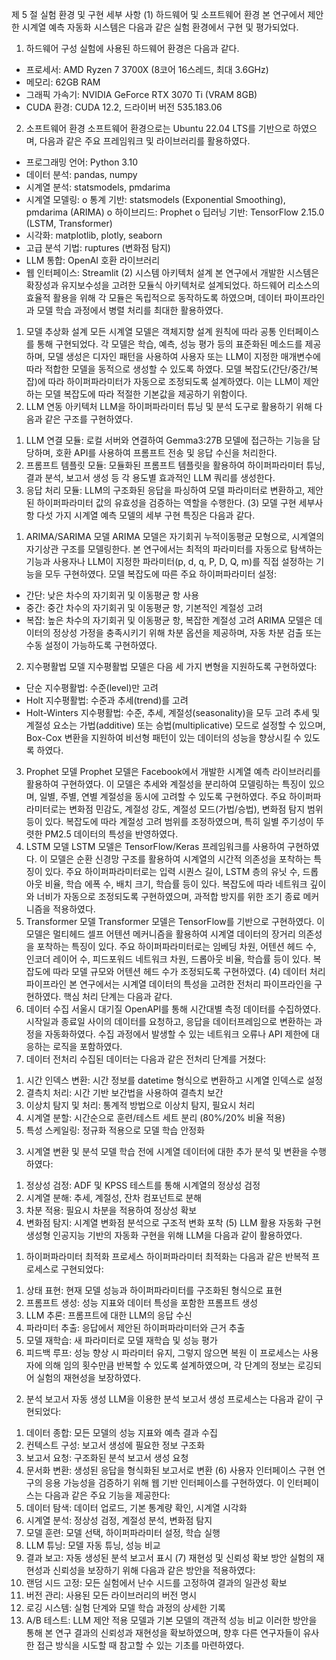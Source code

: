 제 5 절 실험 환경 및 구현 세부 사항
(1) 하드웨어 및 소프트웨어 환경
본 연구에서 제안한 시계열 예측 자동화 시스템은 다음과 같은 실험 환경에서 구현 및 평가되었다.
1) 하드웨어 구성
실험에 사용된 하드웨어 환경은 다음과 같다.
-	프로세서: AMD Ryzen 7 3700X (8코어 16스레드, 최대 3.6GHz)
-	메모리: 62GB RAM
-	그래픽 가속기: NVIDIA GeForce RTX 3070 Ti (VRAM 8GB)
-	CUDA 환경: CUDA 12.2, 드라이버 버전 535.183.06
2) 소프트웨어 환경
소프트웨어 환경으로는 Ubuntu 22.04 LTS를 기반으로 하였으며, 다음과 같은 주요 프레임워크 및 라이브러리를 활용하였다.
-	프로그래밍 언어: Python 3.10
-	데이터 분석: pandas, numpy
-	시계열 분석: statsmodels, pmdarima
-	시계열 모델링: 
o	통계 기반: statsmodels (Exponential Smoothing), pmdarima (ARIMA)
o	하이브리드: Prophet
o	딥러닝 기반: TensorFlow 2.15.0 (LSTM, Transformer)
-	시각화: matplotlib, plotly, seaborn
-	고급 분석 기법: ruptures (변화점 탐지)
-	LLM 통합: OpenAI 호환 라이브러리
-	웹 인터페이스: Streamlit
(2) 시스템 아키텍처 설계
본 연구에서 개발한 시스템은 확장성과 유지보수성을 고려한 모듈식 아키텍처로 설계되었다. 하드웨어 리소스의 효율적 활용을 위해 각 모듈은 독립적으로 동작하도록 하였으며, 데이터 파이프라인과 모델 학습 과정에서 병렬 처리를 최대한 활용하였다.
1) 모델 추상화 설계
모든 시계열 모델은 객체지향 설계 원칙에 따라 공통 인터페이스를 통해 구현되었다. 각 모델은 학습, 예측, 성능 평가 등의 표준화된 메소드를 제공하며, 모델 생성은 디자인 패턴을 사용하여 사용자 또는 LLM이 지정한 매개변수에 따라 적합한 모델을 동적으로 생성할 수 있도록 하였다.
모델 복잡도(간단/중간/복잡)에 따라 하이퍼파라미터가 자동으로 조정되도록 설계하였다. 이는 LLM이 제안하는 모델 복잡도에 따라 적절한 기본값을 제공하기 위함이다.
2) LLM 연동 아키텍처
LLM을 하이퍼파라미터 튜닝 및 분석 도구로 활용하기 위해 다음과 같은 구조를 구현하였다.
1.	LLM 연결 모듈: 로컬 서버와 연결하여 Gemma3:27B 모델에 접근하는 기능을 담당하며, 호환 API를 사용하여 프롬프트 전송 및 응답 수신을 처리한다.
2.	프롬프트 템플릿 모듈: 모듈화된 프롬프트 템플릿을 활용하여 하이퍼파라미터 튜닝, 결과 분석, 보고서 생성 등 각 용도별 효과적인 LLM 쿼리를 생성한다.
3.	응답 처리 모듈: LLM의 구조화된 응답을 파싱하여 모델 파라미터로 변환하고, 제안된 하이퍼파라미터 값의 유효성을 검증하는 역할을 수행한다.
(3) 모델 구현 세부사항
다섯 가지 시계열 예측 모델의 세부 구현 특징은 다음과 같다.
1) ARIMA/SARIMA 모델
ARIMA 모델은 자기회귀 누적이동평균 모형으로, 시계열의 자기상관 구조를 모델링한다. 본 연구에서는 최적의 파라미터를 자동으로 탐색하는 기능과 사용자나 LLM이 지정한 파라미터(p, d, q, P, D, Q, m)를 직접 설정하는 기능을 모두 구현하였다.
모델 복잡도에 따른 주요 하이퍼파라미터 설정:
-	간단: 낮은 차수의 자기회귀 및 이동평균 항 사용
-	중간: 중간 차수의 자기회귀 및 이동평균 항, 기본적인 계절성 고려
-	복잡: 높은 차수의 자기회귀 및 이동평균 항, 복잡한 계절성 고려
ARIMA 모델은 데이터의 정상성 가정을 충족시키기 위해 차분 옵션을 제공하며, 자동 차분 검출 또는 수동 설정이 가능하도록 구현하였다.
2) 지수평활법 모델
지수평활법 모델은 다음 세 가지 변형을 지원하도록 구현하였다:
-	단순 지수평활법: 수준(level)만 고려
-	Holt 지수평활법: 수준과 추세(trend)를 고려
-	Holt-Winters 지수평활법: 수준, 추세, 계절성(seasonality)을 모두 고려
추세 및 계절성 요소는 가법(additive) 또는 승법(multiplicative) 모드로 설정할 수 있으며, Box-Cox 변환을 지원하여 비선형 패턴이 있는 데이터의 성능을 향상시킬 수 있도록 하였다.
3) Prophet 모델
Prophet 모델은 Facebook에서 개발한 시계열 예측 라이브러리를 활용하여 구현하였다. 이 모델은 추세와 계절성을 분리하여 모델링하는 특징이 있으며, 일별, 주별, 연별 계절성을 동시에 고려할 수 있도록 구현하였다.
주요 하이퍼파라미터로는 변화점 민감도, 계절성 강도, 계절성 모드(가법/승법), 변화점 탐지 범위 등이 있다. 복잡도에 따라 계절성 고려 범위를 조정하였으며, 특히 일별 주기성이 뚜렷한 PM2.5 데이터의 특성을 반영하였다.
4) LSTM 모델
LSTM 모델은 TensorFlow/Keras 프레임워크를 사용하여 구현하였다. 이 모델은 순환 신경망 구조를 활용하여 시계열의 시간적 의존성을 포착하는 특징이 있다.
주요 하이퍼파라미터로는 입력 시퀀스 길이, LSTM 층의 유닛 수, 드롭아웃 비율, 학습 에폭 수, 배치 크기, 학습률 등이 있다. 복잡도에 따라 네트워크 깊이와 너비가 자동으로 조정되도록 구현하였으며, 과적합 방지를 위한 조기 종료 메커니즘을 적용하였다.
5) Transformer 모델
Transformer 모델은 TensorFlow를 기반으로 구현하였다. 이 모델은 멀티헤드 셀프 어텐션 메커니즘을 활용하여 시계열 데이터의 장거리 의존성을 포착하는 특징이 있다.
주요 하이퍼파라미터로는 임베딩 차원, 어텐션 헤드 수, 인코더 레이어 수, 피드포워드 네트워크 차원, 드롭아웃 비율, 학습률 등이 있다. 복잡도에 따라 모델 규모와 어텐션 헤드 수가 조정되도록 구현하였다.
(4) 데이터 처리 파이프라인
본 연구에서는 시계열 데이터의 특성을 고려한 전처리 파이프라인을 구현하였다. 핵심 처리 단계는 다음과 같다.
1) 데이터 수집
서울시 대기질 OpenAPI를 통해 시간대별 측정 데이터를 수집하였다. 시작일과 종료일 사이의 데이터를 요청하고, 응답을 데이터프레임으로 변환하는 과정을 자동화하였다. 수집 과정에서 발생할 수 있는 네트워크 오류나 API 제한에 대응하는 로직을 포함하였다.
2) 데이터 전처리
수집된 데이터는 다음과 같은 전처리 단계를 거쳤다:
1.	시간 인덱스 변환: 시간 정보를 datetime 형식으로 변환하고 시계열 인덱스로 설정
2.	결측치 처리: 시간 기반 보간법을 사용하여 결측치 보간
3.	이상치 탐지 및 처리: 통계적 방법으로 이상치 탐지, 필요시 처리
4.	시계열 분할: 시간순으로 훈련/테스트 세트 분리 (80%/20% 비율 적용)
5.	특성 스케일링: 정규화 적용으로 모델 학습 안정화
3) 시계열 변환 및 분석
모델 학습 전에 시계열 데이터에 대한 추가 분석 및 변환을 수행하였다:
1.	정상성 검정: ADF 및 KPSS 테스트를 통해 시계열의 정상성 검정
2.	시계열 분해: 추세, 계절성, 잔차 컴포넌트로 분해
3.	차분 적용: 필요시 차분을 적용하여 정상성 확보
4.	변화점 탐지: 시계열 변화점 분석으로 구조적 변화 포착
(5) LLM 활용 자동화 구현
생성형 인공지능 기반의 자동화 구현을 위해 LLM을 다음과 같이 활용하였다.
1) 하이퍼파라미터 최적화 프로세스
하이퍼파라미터 최적화는 다음과 같은 반복적 프로세스로 구현되었다:
1.	상태 표현: 현재 모델 성능과 하이퍼파라미터를 구조화된 형식으로 표현
2.	프롬프트 생성: 성능 지표와 데이터 특성을 포함한 프롬프트 생성
3.	LLM 추론: 프롬프트에 대한 LLM의 응답 수신
4.	파라미터 추출: 응답에서 제안된 하이퍼파라미터와 근거 추출
5.	모델 재학습: 새 파라미터로 모델 재학습 및 성능 평가
6.	피드백 루프: 성능 향상 시 파라미터 유지, 그렇지 않으면 복원
이 프로세스는 사용자에 의해 임의 횟수만큼 반복할 수 있도록 설계하였으며, 각 단계의 정보는 로깅되어 실험의 재현성을 보장하였다.
2) 분석 보고서 자동 생성
LLM을 이용한 분석 보고서 생성 프로세스는 다음과 같이 구현되었다:
1.	데이터 종합: 모든 모델의 성능 지표와 예측 결과 수집
2.	컨텍스트 구성: 보고서 생성에 필요한 정보 구조화
3.	보고서 요청: 구조화된 분석 보고서 생성 요청
4.	문서화 변환: 생성된 응답을 형식화된 보고서로 변환
(6) 사용자 인터페이스 구현
연구의 응용 가능성을 검증하기 위해 웹 기반 인터페이스를 구현하였다. 이 인터페이스는 다음과 같은 주요 기능을 제공한다:
1.	데이터 탐색: 데이터 업로드, 기본 통계량 확인, 시계열 시각화
2.	시계열 분석: 정상성 검정, 계절성 분석, 변화점 탐지
3.	모델 훈련: 모델 선택, 하이퍼파라미터 설정, 학습 실행
4.	LLM 튜닝: 모델 자동 튜닝, 성능 비교
5.	결과 보고: 자동 생성된 분석 보고서 표시
(7) 재현성 및 신뢰성 확보 방안
실험의 재현성과 신뢰성을 보장하기 위해 다음과 같은 방안을 적용하였다:
1.	랜덤 시드 고정: 모든 실험에서 난수 시드를 고정하여 결과의 일관성 확보
2.	버전 관리: 사용된 모든 라이브러리의 버전 명시
3.	로깅 시스템: 실험 단계와 모델 학습 과정의 상세한 기록
4.	A/B 테스트: LLM 제안 적용 모델과 기본 모델의 객관적 성능 비교
이러한 방안을 통해 본 연구 결과의 신뢰성과 재현성을 확보하였으며, 향후 다른 연구자들이 유사한 접근 방식을 시도할 때 참고할 수 있는 기초를 마련하였다.
